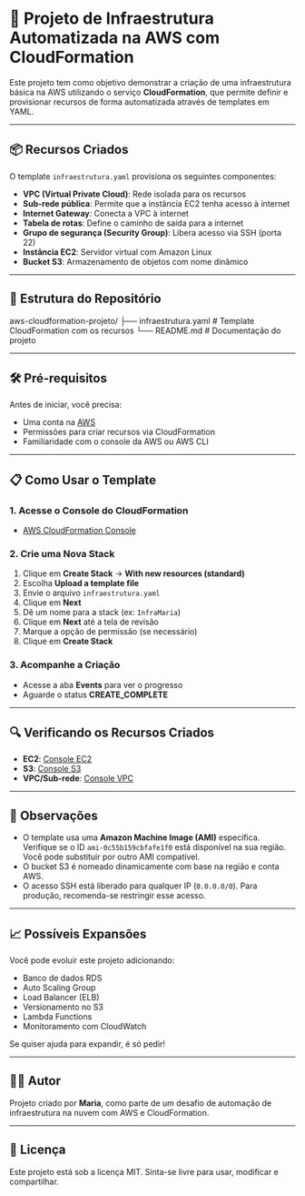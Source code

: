 # 🚀 Projeto de Infraestrutura Automatizada na AWS com CloudFormation

Este projeto tem como objetivo demonstrar a criação de uma infraestrutura básica na AWS utilizando o serviço **CloudFormation**, que permite definir e provisionar recursos de forma automatizada através de templates em YAML.

---

## 📦 Recursos Criados

O template `infraestrutura.yaml` provisiona os seguintes componentes:

- **VPC (Virtual Private Cloud)**: Rede isolada para os recursos
- **Sub-rede pública**: Permite que a instância EC2 tenha acesso à internet
- **Internet Gateway**: Conecta a VPC à internet
- **Tabela de rotas**: Define o caminho de saída para a internet
- **Grupo de segurança (Security Group)**: Libera acesso via SSH (porta 22)
- **Instância EC2**: Servidor virtual com Amazon Linux
- **Bucket S3**: Armazenamento de objetos com nome dinâmico

---

## 📁 Estrutura do Repositório

aws-cloudformation-projeto/
 ├── infraestrutura.yaml # Template CloudFormation com os recursos 
 └── README.md # Documentação do projeto

 
---

## 🛠️ Pré-requisitos

Antes de iniciar, você precisa:

- Uma conta na [AWS](https://aws.amazon.com/)
- Permissões para criar recursos via CloudFormation
- Familiaridade com o console da AWS ou AWS CLI

---

## 📋 Como Usar o Template

### 1. Acesse o Console do CloudFormation

- [AWS CloudFormation Console](https://console.aws.amazon.com/cloudformation)

### 2. Crie uma Nova Stack

1. Clique em **Create Stack** → **With new resources (standard)**
2. Escolha **Upload a template file**
3. Envie o arquivo `infraestrutura.yaml`
4. Clique em **Next**
5. Dê um nome para a stack (ex: `InfraMaria`)
6. Clique em **Next** até a tela de revisão
7. Marque a opção de permissão (se necessário)
8. Clique em **Create Stack**

### 3. Acompanhe a Criação

- Acesse a aba **Events** para ver o progresso
- Aguarde o status **CREATE_COMPLETE**

---

## 🔍 Verificando os Recursos Criados

- **EC2**: [Console EC2](https://console.aws.amazon.com/ec2)
- **S3**: [Console S3](https://console.aws.amazon.com/s3)
- **VPC/Sub-rede**: [Console VPC](https://console.aws.amazon.com/vpc)

---

## 📌 Observações

- O template usa uma **Amazon Machine Image (AMI)** específica. Verifique se o ID `ami-0c55b159cbfafe1f0` está disponível na sua região. Você pode substituir por outro AMI compatível.
- O bucket S3 é nomeado dinamicamente com base na região e conta AWS.
- O acesso SSH está liberado para qualquer IP (`0.0.0.0/0`). Para produção, recomenda-se restringir esse acesso.

---

## 📈 Possíveis Expansões

Você pode evoluir este projeto adicionando:

- Banco de dados RDS
- Auto Scaling Group
- Load Balancer (ELB)
- Versionamento no S3
- Lambda Functions
- Monitoramento com CloudWatch

Se quiser ajuda para expandir, é só pedir!

---

## 👩‍💻 Autor

Projeto criado por **Maria**, como parte de um desafio de automação de infraestrutura na nuvem com AWS e CloudFormation.

---

## 📄 Licença

Este projeto está sob a licença MIT. Sinta-se livre para usar, modificar e compartilhar.


